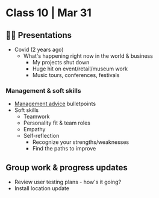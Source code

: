# Class 10 | Mar 31

## 👨‍🏫 Presentations

- Covid (2 years ago)
  - What's happening right now in the world & business
    - My projects shut down
    - Huge hit on event/retail/museum work
    - Music tours, conferences, festivals

### Management & soft skills

- [Management advice](../docs/management-advice.md) bulletpoints
- Soft skills
  - Teamwork
  - Personality fit & team roles
  - Empathy
  - Self-reflection 
    - Recognize your strengths/weaknesses
    - Find the paths to improve

## Group work & progress updates

- Review user testing plans - how's it going?
- Install location update
